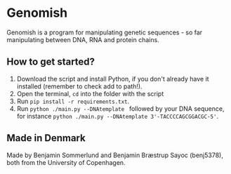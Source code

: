 # Genomish

Genomish is a program for manipulating genetic sequences - so far manipulating between DNA, RNA and protein chains.

## How to get started?

1. Download the script and install Python, if you don't already have it installed (remember to check add to path!).
2. Open the terminal, `cd` into the folder with the script
3. Run `pip install -r requirements.txt`.
4. Run `python ./main.py --DNAtemplate ` followed by your DNA sequence, for instance `python ./main.py --DNAtemplate 3'-TACCCCAGCGGACGC-5'`.

## Made in Denmark

Made by Benjamin Sommerlund and Benjamin Bræstrup Sayoc (benj5378), both from the University of Copenhagen.
